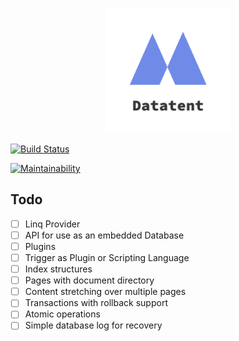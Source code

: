 <p align="center">
<img src="div/logos/logo_transparent.png" alt="Datatent" width="200">
</p>

[![Build Status](https://dev.azure.com/sebfischer83/datatent/_apis/build/status/sebfischer83.datatent?branchName=master)](https://dev.azure.com/sebfischer83/datatent/_build/latest?definitionId=1&branchName=master)

[![Maintainability](https://api.codeclimate.com/v1/badges/603bafa2eb4a69b9af00/maintainability)](https://codeclimate.com/github/sebfischer83/datatent/maintainability)

## Todo

- [ ] Linq Provider
- [ ] API for use as an embedded Database
- [ ] Plugins
- [ ] Trigger as Plugin or Scripting Language
- [ ] Index structures
- [ ] Pages with document directory
- [ ] Content stretching over multiple pages
- [ ] Transactions with rollback support
- [ ] Atomic operations
- [ ] Simple database log for recovery
